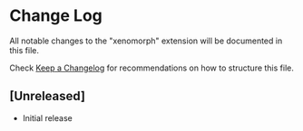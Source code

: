 # Change Log

All notable changes to the "xenomorph" extension will be documented in this file.

Check [Keep a Changelog](http://keepachangelog.com/) for recommendations on how to structure this file.

## [Unreleased]

- Initial release